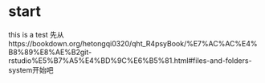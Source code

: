 # start
this is a test
先从https://bookdown.org/hetongqi0320/qht_R4psyBook/%E7%AC%AC%E4%B8%89%E8%AE%B2git-rstudio%E5%B7%A5%E4%BD%9C%E6%B5%81.html#files-and-folders-system开始吧
